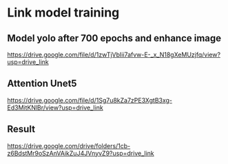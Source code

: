 # Link model training

## Model yolo after 700 epochs and enhance image
https://drive.google.com/file/d/1zwTjVbIii7afvw-E-_x_N18gXeMUzjfq/view?usp=drive_link

## Attention Unet5
https://drive.google.com/file/d/1Sg7u8kZa7zPE3XgtB3xg-Ed3MitKNlBr/view?usp=drive_link

## Result
https://drive.google.com/drive/folders/1cb-z6BdstMr9oSzAnVAikZuJ4JVnyvZ9?usp=drive_link
